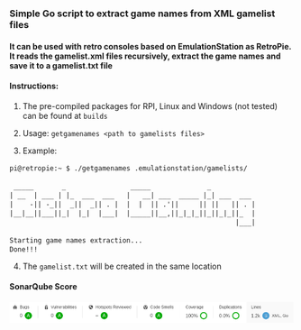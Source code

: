 ### Simple Go script to extract game names from XML gamelist files

#### It can be used with retro consoles based on EmulationStation as RetroPie. It reads the gamelist.xml files recursively, extract the game names and save it to a gamelist.txt file


#### Instructions:

1. The pre-compiled packages for RPI, Linux and Windows (not tested) can be found at `builds`

2. Usage: `getgamenames <path to gamelists files>` 

3. Example:

``` 
pi@retropie:~ $ ./getgamenames .emulationstation/gamelists/

 _____       _                _____              _
| __  | ___ | |_  ___  ___   |   __| ___  _____ |_| ___  ___
|    -|| -_||  _||  _|| . |  |  |  || .'||     || ||   || . |
|__|__||___||_|  |_|  |___|  |_____||__,||_|_|_||_||_|_||_  |
                                                        |___|

Starting game names extraction...
Done!!!
```

4. The `gamelist.txt` will be created in the same location


#### SonarQube Score

![SonarQube](img/sonar_score.png)

